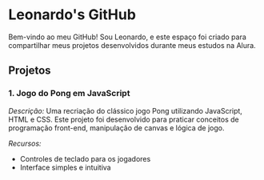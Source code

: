 # Leonardo's GitHub

Bem-vindo ao meu GitHub! Sou Leonardo, e este espaço foi criado para compartilhar meus projetos desenvolvidos durante meus estudos na Alura.

## Projetos

### 1. Jogo do Pong em JavaScript

*Descrição:* Uma recriação do clássico jogo Pong utilizando JavaScript, HTML e CSS. Este projeto foi desenvolvido para praticar conceitos de programação front-end, manipulação de canvas e lógica de jogo.

*Recursos:*
- Controles de teclado para os jogadores
- Interface simples e intuitiva
